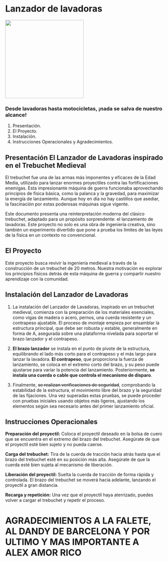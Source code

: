 # Lanzador de lavadoras 

<img src=https://cdn.leonardo.ai/users/dabf2507-0e44-4281-bfc0-08fa88df3ba8/generations/a0fe6d2a-bfb2-4504-a309-7419f8f03aa4/Leonardo_Phoenix_A_medieval_trebuchet_its_wooden_frame_weather_2.jpg width="250">

### Desde lavadoras hasta motocicletas, ¡nada se salva de nuestro alcance!

1. Presentación.
2. El Proyecto.
3. Instalación.
4. Instrucciones Operacionales y Agradecimientos. 


## Presentación El Lanzador de Lavadoras inspirado en el Trebuchet Medieval
El trebuchet fue una de las armas más imponentes y eficaces de la Edad Media, utilizado para lanzar enormes proyectiles contra las fortificaciones enemigas. Esta impresionante máquina de guerra funcionaba aprovechando principios de física básica, como la palanca y la gravedad, para maximizar la energía de lanzamiento. Aunque hoy en día no hay castillos que asediar, la fascinación por estas poderosas máquinas sigue vigente.

Este documento presenta una reinterpretación moderna del clásico trebuchet, adaptado para un propósito sorprendente: el lanzamiento de lavadoras. Este proyecto no solo es una obra de ingeniería creativa, sino también un experimento divertido que pone a prueba los límites de las leyes de la física en un contexto no convencional.

## El Proyecto
Este proyecto busca revivir la ingeniería medieval a través de la construcción de un trebuchet de 20 metros. Nuestra motivación es explorar los principios físicos detrás de esta máquina de guerra y compartir nuestro aprendizaje con la comunidad.

## Instalación del Lanzador de Lavadoras

1. La instalación del Lanzador de Lavadoras, inspirado en un trebuchet medieval, comienza con la preparación de los materiales esenciales, como vigas de madera o acero, pernos, una cuerda resistente y un contrapeso ajustable. El proceso de montaje empieza por ensamblar la estructura principal, que debe ser robusta y estable, generalmente en forma de A, asegurada sobre una plataforma nivelada para soportar el brazo lanzador y el contrapeso.

2. **El brazo lanzador** se instala en el punto de pivote de la estructura, equilibrando el lado más corto para el contrapeso y el más largo para lanzar la lavadora. **El contrapeso**, que proporciona la fuerza de lanzamiento, se coloca en el extremo corto del brazo, y su peso puede ajustarse para variar la potencia del lanzamiento. Posteriormente, **se instala una cuerda o cable que controla el mecanismo de disparo**.

3. Finalmente, ~~se realizan verificaciones de seguridad~~, comprobando la estabilidad de la estructura, el movimiento libre del brazo y la seguridad de las fijaciones. Una vez superadas estas pruebas, se puede proceder con pruebas iniciales usando objetos más ligeros, ajustando los elementos según sea necesario antes del primer lanzamiento oficial.

## Instrucciones Operacionales
**Preparación del proyectil:** Coloca el proyectil deseado en la bolsa de cuero que se encuentra en el extremo del brazo del trebuchet. Asegúrate de que el proyectil esté bien sujeto y no pueda caerse.

**Carga del trebuchet:** Tira de la cuerda de tracción hacia atrás hasta que el brazo del trebuchet esté en su posición más alta. Asegúrate de que la cuerda esté bien sujeta al mecanismo de liberación.

**Liberación del proyectil:** Suelta la cuerda de tracción de forma rápida y controlada. El brazo del trebuchet se moverá hacia adelante, lanzando el proyectil a gran distancia.

**Recarga y repetición:** Una vez que el proyectil haya aterrizado, puedes volver a cargar el trebuchet y repetir el proceso.

# AGRADECIMIENTOS A LA FALETE, AL DANDY DE BARCELONA Y POR ULTIMO Y MAS IMPORTANTE A ALEX AMOR RICO
